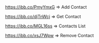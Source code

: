 https://ibb.co/PmyYmxG => Add Contact

https://ibb.co/djTnWcj => Get Contact

https://ibb.co/MGL16ss => Contacts List

https://ibb.co/xsJ7Wpw => Remove Contact
